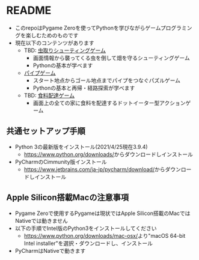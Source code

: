 # README

* このrepoはPygame Zeroを使ってPythonを学びながらゲームプログラミングを楽しむためのものです
* 現在以下のコンテンツがあります
  * TBD: [虫取りシューティングゲーム](./bug_shooting/)
    * 画面情報から襲ってくる虫を倒して畑を守るシューティングゲーム
    * Pythonの基本が学べます
  * [パイプゲーム](./pipe/)
    * スタート地点からゴール地点までパイプをつなぐパズルゲーム
    * Pythonの基本と再帰・経路探索が学べます
  * TBD: [食料配達ゲーム](./food_delivery/)
    * 画面上の全ての家に食料を配達するドットイーター型アクションゲーム

## 共通セットアップ手順

* Python 3の最新版をインストール(2021/4/25現在3.9.4)
  * <https://www.python.org/downloads/>からダウンロードしインストール
* PyCharmのCimmunity版インストール
  * <https://www.jetbrains.com/ja-jp/pycharm/download/>からダウンロードしインストール

## Apple Silicon搭載Macの注意事項

* Pygame Zeroで使用するPygameは現状ではApple Silicon搭載のMacではNativeでは動きません
* 以下の手順でIntel版のPython3をインストールしてください
  * <https://www.python.org/downloads/mac-osx/>より"macOS 64-bit Intel installer"を選択・ダウンロードし、インストール
* PyCharmはNativeで動きます
